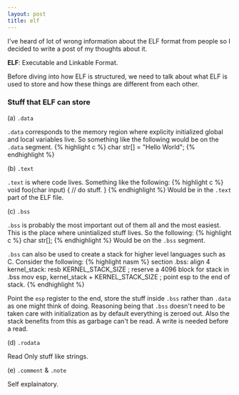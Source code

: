 ```yaml
---
layout: post
title: elf 
---
```


I've heard of lot of wrong information about the ELF format from people so I decided to write a post of my thoughts about it.

**ELF**: Executable and Linkable Format.

Before diving into how ELF is structured, we need to talk about what ELF is used to store and how these things are different from each other.

### Stuff that ELF can store    
(a) <code>.data</code>

   <code>.data</code> corresponds to the memory region where explicity initialized global and local variables live. So something like the following would be on the <code>.data</code> segment.
   {% highlight c %}
   char str[] = "Hello World";
   {% endhighlight %}
   
(b) <code>.text</code>

   <code>.text</code> is where code lives. Something like the following:
   {% highlight c %}
   void foo(char input) {
        // do stuff.
   }
   {% endhighlight %}
   Would be in the <code>.text</code> part of the ELF file.

(c) <code>.bss</code>

   <code>.bss</code> is probably the most important out of them all and the most easiest. This is the place where unintialized stuff lives. So the following:
   {% highlight c %}
   char str[];
   {% endhighlight %}
   Would be on the <code>.bss</code> segment.

   <code>.bss</code> can also be used to create a stack for higher level languages such as C. Consider the following:
    {% highlight nasm %}
section .bss:
align 4
kernel_stack:
    resb KERNEL_STACK_SIZE                      ; reserve a 4096 block for stack in .bss
    mov esp, kernel_stack + KERNEL_STACK_SIZE   ; point esp to the end of stack.
    {% endhighlight %}
    
   Point the <code>esp</code> register to the end, store the stuff inside <code>.bss</code> rather than <code>.data</code> as one might think of doing. Reasoning being that <code>.bss</code> doesn't need to be taken care with initialization as by default everything is zeroed out. Also the stack benefits from this as garbage can't be read. A write is needed before a read.

(d) <code>.rodata</code>

   Read Only stuff like strings.

(e) <code>.comment</code> & <code>.note</code>

   Self explainatory.
